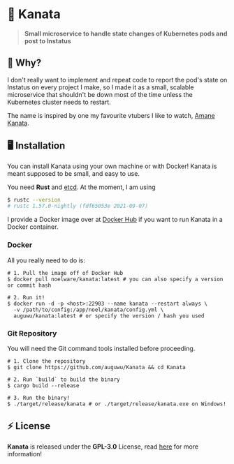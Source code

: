 # 💫 Kanata
> **Small microservice to handle state changes of Kubernetes pods and post to Instatus**

## 🤔 Why?
I don't really want to implement and repeat code to report the pod's state on Instatus on every project I make,
so I made it as a small, scalable microservice that shouldn't be down most of the time unless the Kubernetes
cluster needs to restart.

The name is inspired by one my favourite vtubers I like to watch, [Amane Kanata](https://www.youtube.com/channel/UCZlDXzGoo7d44bwdNObFacg).

## 🖥️ Installation
You can install Kanata using your own machine or with Docker! Kanata
is meant supposed to be small, and easy to use.

You need **Rust** and [etcd](https://github.com/etcd-io/etcd). At the moment, I am using

```sh
$ rustc --version
# rustc 1.57.0-nightly (fdf65053e 2021-09-07)
```

I provide a Docker image over at [Docker Hub](https://hub.docker.com/-/noel/kanata) if you want to run
Kanata in a Docker container.

### Docker
All you really need to do is:

```shell
# 1. Pull the image off of Docker Hub
$ docker pull noelware/kanata:latest # you can also specify a version or commit hash

# 2. Run it!
$ docker run -d -p <host>:22903 --name kanata --restart always \
  -v /path/to/config:/app/noel/kanata/config.yml \
  auguwu/kanata:latest # or specify the version / hash you used
```

### Git Repository
You will need the Git command tools installed before proceeding.

```shell
# 1. Clone the repository
$ git clone https://github.com/auguwu/Kanata && cd Kanata

# 2. Run `build` to build the binary
$ cargo build --release

# 3. Run the binary!
$ ./target/release/kanata # or ./target/release/kanata.exe on Windows!
```

## ⚡ License
**Kanata** is released under the **GPL-3.0** License, read [here](/LICENSE) for more information!

